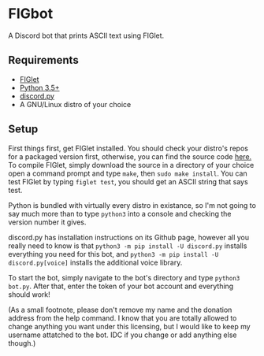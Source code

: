 # FIGbot
A Discord bot that prints ASCII text using FIGlet.

## Requirements
- [FIGlet](http://www.figlet.org/)
- [Python 3.5+](https://www.python.org/)
- [discord.py](https://github.com/Rapptz/discord.py)
- A GNU/Linux distro of your choice

## Setup
First things first, get FIGlet installed. You should check your distro's repos for a packaged version first, otherwise, you can find the source code [here.](http://www.figlet.org/) To compile FIGlet, simply download the source in a directory of your choice open a command prompt and type `make`, then `sudo make install`. You can test FIGlet by typing `figlet test`, you should get an ASCII string that says test.

Python is bundled with virtually every distro in existance, so I'm not going to say much more than to type `python3` into a console and checking the version number it gives.

discord.py has installation instructions on its Github page, however all you really need to know is that `python3 -m pip install -U discord.py` installs everything you need for this bot, and `python3 -m pip install -U discord.py[voice]` installs the additional voice library.

To start the bot, simply navigate to the bot's directory and type `python3 bot.py`. After that, enter the token of your bot account and everything should work!

(As a small footnote, please don't remove my name and the donation address from the help command. I know that you are totally allowed to change anything you want under this licensing, but I would like to keep my username attatched to the bot. IDC if you change or add anything else though.)
